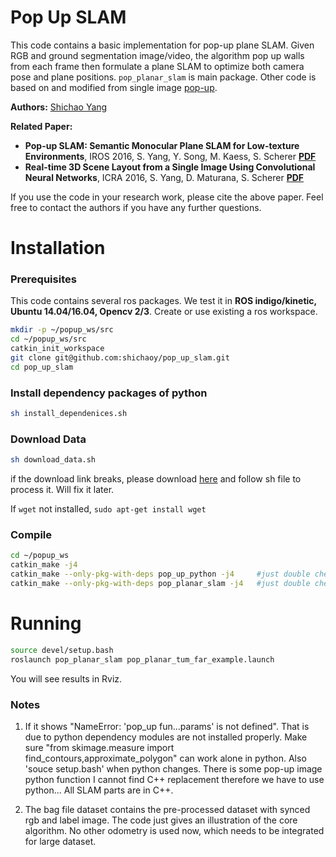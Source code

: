 # Pop Up SLAM #
This code contains a basic implementation for pop-up plane SLAM. Given RGB and ground segmentation image/video, the algorithm pop up walls from each frame then formulate a plane SLAM to optimize both camera pose and plane positions. ```pop_planar_slam``` is main package. Other code is based on and modified from single image [pop-up](https://github.com/shichaoy/pop_up_image).

**Authors:** [Shichao Yang](https://shichaoy.github.io/)

**Related Paper:**

* **Pop-up SLAM: Semantic Monocular Plane SLAM for Low-texture Environments**, IROS 2016, S. Yang, Y. Song, M. Kaess, S. Scherer [**PDF**](https://shichaoy.github.io/Publications/iros_2016_popslam.pdf)
* **Real-time 3D Scene Layout from a Single Image Using Convolutional Neural Networks**, ICRA 2016, S. Yang, D. Maturana, S. Scherer  [**PDF**](https://shichaoy.github.io/Publications/icra_2016_sinpop.pdf)

If you use the code in your research work, please cite the above paper. Feel free to contact the authors if you have any further questions.



# Installation

### Prerequisites
This code contains several ros packages. We test it in **ROS indigo/kinetic, Ubuntu 14.04/16.04, Opencv 2/3**. Create or use existing a ros workspace.
```bash
mkdir -p ~/popup_ws/src
cd ~/popup_ws/src
catkin_init_workspace
git clone git@github.com:shichaoy/pop_up_slam.git
cd pop_up_slam
```

### Install dependency packages of python
```bash
sh install_dependenices.sh
```

### Download Data
```bash
sh download_data.sh
```
if the download link breaks, please download [here](https://drive.google.com/open?id=192wwtxHryaTYMNsdYEu_YI9iQNy1BCbd) and follow sh file to process it. Will fix it later.

If ```wget``` not installed, ```sudo apt-get install wget ```


### Compile
```bash
cd ~/popup_ws
catkin_make -j4
catkin_make --only-pkg-with-deps pop_up_python -j4     #just double check
catkin_make --only-pkg-with-deps pop_planar_slam -j4   #just double check
```


# Running #
```bash
source devel/setup.bash
roslaunch pop_planar_slam pop_planar_tum_far_example.launch
```
You will see results in Rviz.

### Notes

1. If it shows "NameError: 'pop_up fun...params' is not defined". That is due to python dependency modules are not installed properly. Make sure "from skimage.measure import find_contours,approximate_polygon" can work alone in python. Also 'souce setup.bash' when python changes.  There is some pop-up image python function I cannot find C++ replacement therefore we have to use python... All SLAM parts are in C++.
 
2. The bag file dataset contains the pre-processed dataset with synced rgb and label image. The code just gives an illustration of the core algorithm. No other odometry is used now, which needs to be integrated for large dataset.
